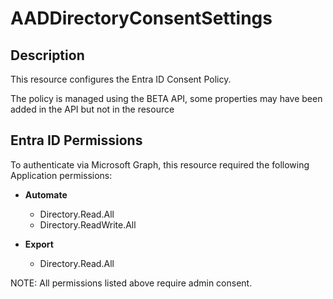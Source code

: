 # AADDirectoryConsentSettings

## Description

This resource configures the Entra ID Consent Policy.

The policy is managed using the BETA API, some properties may have been added in the API but not in the resource

## Entra ID Permissions

To authenticate via Microsoft Graph, this resource required the following Application permissions:

* **Automate**
  * Directory.Read.All
  * Directory.ReadWrite.All

* **Export**
  * Directory.Read.All

NOTE: All permissions listed above require admin consent.
